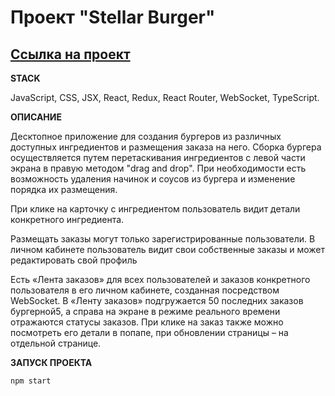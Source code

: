 # Проект "Stellar Burger"

[Ссылка на проект](https://j-aroq.github.io/react-burger/)
-------------------------

**STACK**

JavaScript, CSS, JSX, React, Redux, React Router, WebSocket, TypeScript.

**ОПИСАНИЕ**

Десктопное приложение для создания бургеров из различных доступных ингредиентов и размещения заказа на него. Сборка бургера осуществляется путем перетаскивания ингредиентов с левой части экрана в правую методом "drag and drop". При необходимости есть возможность удаления начинок и соусов из бургера и изменение порядка их размещения.

При клике на карточку с ингредиентом пользователь видит детали конкретного ингредиента. 

Размещать заказы могут только зарегистрированные пользователи. В личном кабинете пользователь видит свои собственные заказы и может редактировать свой профиль

Есть «Лента заказов» для всех пользователей и заказов конкретного пользователя в его личном кабинете, созданная посредством WebSocket. В «Ленту заказов» подгружается 50 последних заказов бургерной5, а справа на экране в режиме реального времени отражаются статусы заказов. При клике на заказ также можно посмотреть его детали в попапе, при обновлении страницы – на отдельной странице.

**ЗАПУСК ПРОЕКТА**

```sh
npm start
```

